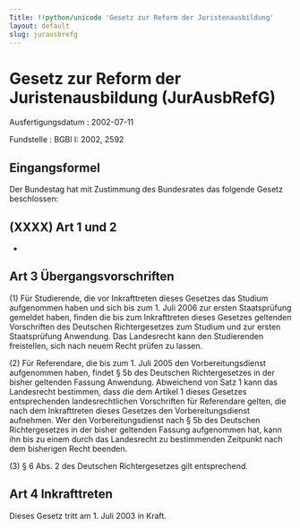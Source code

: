 ```yaml
---
Title: !!python/unicode 'Gesetz zur Reform der Juristenausbildung'
layout: default
slug: jurausbrefg
---
```


# Gesetz zur Reform der Juristenausbildung (JurAusbRefG)

Ausfertigungsdatum
:   2002-07-11

Fundstelle
:   BGBl I: 2002, 2592



## Eingangsformel

Der Bundestag hat mit Zustimmung des Bundesrates das folgende Gesetz
beschlossen:


## (XXXX) Art 1 und 2

-


## Art 3 Übergangsvorschriften

(1) Für Studierende, die vor Inkrafttreten dieses Gesetzes das Studium
aufgenommen haben und sich bis zum 1. Juli 2006 zur ersten
Staatsprüfung gemeldet haben, finden die bis zum Inkrafttreten dieses
Gesetzes geltenden Vorschriften des Deutschen Richtergesetzes zum
Studium und zur ersten Staatsprüfung Anwendung. Das Landesrecht kann
den Studierenden freistellen, sich nach neuem Recht prüfen zu lassen.

(2) Für Referendare, die bis zum 1. Juli 2005 den Vorbereitungsdienst
aufgenommen haben, findet § 5b des Deutschen Richtergesetzes in der
bisher geltenden Fassung Anwendung. Abweichend von Satz 1 kann das
Landesrecht bestimmen, dass die dem Artikel 1 dieses Gesetzes
entsprechenden landesrechtlichen Vorschriften für Referendare gelten,
die nach dem Inkrafttreten dieses Gesetzes den Vorbereitungsdienst
aufnehmen. Wer den Vorbereitungsdienst nach § 5b des Deutschen
Richtergesetzes in der bisher geltenden Fassung aufgenommen hat, kann
ihn bis zu einem durch das Landesrecht zu bestimmenden Zeitpunkt nach
dem bisherigen Recht beenden.

(3) § 6 Abs. 2 des Deutschen Richtergesetzes gilt entsprechend.


## Art 4 Inkrafttreten

Dieses Gesetz tritt am 1. Juli 2003 in Kraft.

